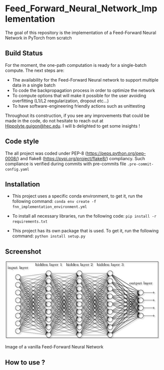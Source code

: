 # Feed_Forward_Neural_Network_Implementation
The goal of this repository is the implementation of a Feed-Forward Neural Network in PyTorch from scratch

## Build Status

For the moment, the one-path computation is ready for a single-batch compute. The next steps are:  

* The availability for the Feed-Forward Neural network to support multiple data in a single batch
* To code the backpropagation process in order to optimize the network
* To compute options that will make it possible for the user avoiding overfitting (L1/L2 reegularization, dropout etc...)
* To have software-engineering friendly actions such as unittesting

Throughout its construction, if you see any improvements that could be made in the code, do not hesitate to reach out at 
Hippolyte.guigon@hec.edu. I will b delighted to get some insights !

## Code style 

The all project was coded under PEP-8 (https://peps.python.org/pep-0008/) and flake8 (https://pypi.org/project/flake8/) compliancy. Such compliance is verified during commits with pre-commits file ```.pre-commit-config.yaml```

## Installation

* This project uses a specific conda environment, to get it, run the following command: ```conda env create -f fnn_implementation_environment.yml``` 

* To install all necessary libraries, run the following code: ```pip install -r requirements.txt```

* This project has its own package that is used. To get it, run the following command: ```python install setup.py```

## Screenshot 

![alt text](https://github.com/HippolyteGuigon/Feed_Forward_Neural_Network_Implementation/blob/main/ressources/fnn.jpg)

Image of a vanilla Feed-Forward Neural Network

## How to use ? 
